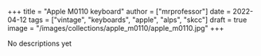 +++
title = "Apple M0110 keyboard"
author = ["mrprofessor"]
date = 2022-04-12
tags = ["vintage", "keyboards", "apple", "alps", "skcc"]
draft = true
image = "/images/collections/apple_m0110/apple_m0110.jpg"
+++

No descriptions yet
